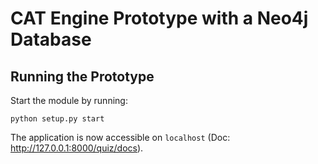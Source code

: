 # CAT Engine Prototype with a Neo4j Database

## Running the Prototype

Start the module by running:
```shell
python setup.py start
```
The application is now accessible on `localhost` (Doc: http://127.0.0.1:8000/quiz/docs).
